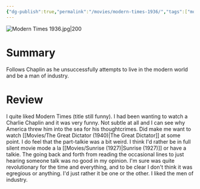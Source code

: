```yaml
---
{"dg-publish":true,"permalink":"/movies/modern-times-1936/","tags":["movies"],"created":"2023-12-18","updated":"2025-03-13"}
---
```



![Modern Times 1936.jpg|200](/img/user/Attachments/Modern%20Times%201936.jpg)

# Summary

Follows Chaplin as he unsuccessfully attempts to live in the modern world and be a man of industry.

# Review

I quite liked Modern Times (title still funny). I had been wanting to watch a Charlie Chaplin and it was very funny. Not subtle at all and I can see why America threw him into the sea for his thoughtcrimes. Did make me want to watch [[Movies/The Great Dictator (1940)\|The Great Dictator]] at some point. I do feel that the part-talkie was a bit weird. I think I'd rather be in full silent movie mode a la [[Movies/Sunrise (1927)\|Sunrise (1927)]] or have a talkie. The going back and forth from reading the occasional lines to just hearing someone talk was no good in my opinion. I'm sure was quite revolutionary for the time and everything, and to be clear I don't think it was egregious or anything. I'd just rather it be one or the other. I liked the men of industry.
